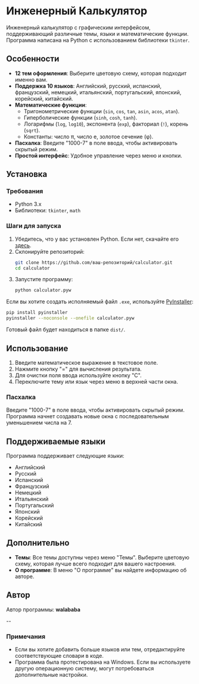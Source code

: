 # Инженерный Калькулятор

Инженерный калькулятор с графическим интерфейсом, поддерживающий различные темы, языки и математические функции. Программа написана на Python с использованием библиотеки `tkinter`.

## Особенности
- **12 тем оформления**: Выберите цветовую схему, которая подходит именно вам.
- **Поддержка 10 языков**: Английский, русский, испанский, французский, немецкий, итальянский, португальский, японский, корейский, китайский.
- **Математические функции**:
  - Тригонометрические функции (`sin`, `cos`, `tan`, `asin`, `acos`, `atan`).
  - Гиперболические функции (`sinh`, `cosh`, `tanh`).
  - Логарифмы (`log`, `log10`), экспонента (`exp`), факториал (`!`), корень (`sqrt`).
  - Константы: число π, число e, золотое сечение (φ).
- **Пасхалка**: Введите "1000-7" в поле ввода, чтобы активировать скрытый режим.
- **Простой интерфейс**: Удобное управление через меню и кнопки.

## Установка

### Требования
- Python 3.x
- Библиотеки: `tkinter`, `math`

### Шаги для запуска
1. Убедитесь, что у вас установлен Python. Если нет, скачайте его [здесь](https://www.python.org/downloads/).
2. Склонируйте репозиторий:
   ```bash
   git clone https://github.com/ваш-репозиторий/calculator.git
   cd calculator
   ```
3. Запустите программу:
   ```bash
   python calculator.pyw
   ```

Если вы хотите создать исполняемый файл `.exe`, используйте [PyInstaller](https://www.pyinstaller.org/):
```bash
pip install pyinstaller
pyinstaller --noconsole --onefile calculator.pyw
```

Готовый файл будет находиться в папке `dist/`.

## Использование
1. Введите математическое выражение в текстовое поле.
2. Нажмите кнопку "=" для вычисления результата.
3. Для очистки поля ввода используйте кнопку "C".
4. Переключите тему или язык через меню в верхней части окна.

### Пасхалка
Введите "1000-7" в поле ввода, чтобы активировать скрытый режим. Программа начнет создавать новые окна с последовательным уменьшением числа на 7.

## Поддерживаемые языки
Программа поддерживает следующие языки:
- Английский
- Русский
- Испанский
- Французский
- Немецкий
- Итальянский
- Португальский
- Японский
- Корейский
- Китайский

## Дополнительно
- **Темы**: Все темы доступны через меню "Темы". Выберите цветовую схему, которая лучше всего подходит для вашего настроения.
- **О программе**: В меню "О программе" вы найдете информацию об авторе.

## Автор
Автор программы: **walababa**  

--

### Примечания
- Если вы хотите добавить больше языков или тем, отредактируйте соответствующие словари в коде.
- Программа была протестирована на Windows. Если вы используете другую операционную систему, могут потребоваться дополнительные настройки.
